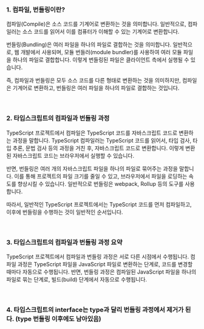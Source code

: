 ### 1. 컴파일, 번들링이란?

컴파일(Compile)은 소스 코드를 기계어로 변환하는 것을 의미합니다. 일반적으로, 컴파일러는 소스 코드를 읽어서 이를 컴퓨터가 이해할 수 있는 기계어로 변환합니다.

번들링(Bundling)은 여러 파일을 하나의 파일로 결합하는 것을 의미합니다. 일반적으로, 웹 개발에서 사용되며, 모듈 번들러(module bundler)를 사용하여 여러 모듈 파일을 하나의 파일로 결합합니다. 이렇게 번들링된 파일은 클라이언트 측에서 실행될 수 있습니다.

즉, 컴파일과 번들링은 모두 소스 코드를 다른 형태로 변환하는 것을 의미하지만, 컴파일은 기계어로 변환하고, 번들링은 여러 파일을 하나의 파일로 결합하는 것입니다.
<br/>
<br/>
<br/>

### 2. 타입스크립트의 컴파일과 번들링 과정

TypeScript 프로젝트에서 컴파일은 TypeScript 코드를 자바스크립트 코드로 변환하는 과정을 말합니다. TypeScript 컴파일러는 TypeScript 코드를 읽어서, 타입 검사, 타입 추론, 문법 검사 등의 과정을 거친 후, 자바스크립트 코드로 변환합니다. 이렇게 변환된 자바스크립트 코드는 브라우저에서 실행할 수 있습니다.

반면, 번들링은 여러 개의 자바스크립트 파일을 하나의 파일로 묶어주는 과정을 말합니다. 이를 통해 프로젝트의 파일 크기를 줄일 수 있고, 브라우저에서 파일을 로딩하는 속도를 향상시킬 수 있습니다. 일반적으로 번들링은 webpack, Rollup 등의 도구를 사용합니다.

따라서, 일반적인 TypeScript 프로젝트에서는 TypeScript 코드를 먼저 컴파일하고, 이후에 번들링을 수행하는 것이 일반적인 순서입니다.
<br/>
<br/>
<br/>

### 3. 타입스크립트의 컴파일과 번들링 과정 요약

TypeScript 프로젝트에서 컴파일과 번들링 과정은 서로 다른 시점에서 수행됩니다. 컴파일 과정은 TypeScript 파일을 JavaScript 파일로 변환하는 단계로, 코드를 변경할 때마다 자동으로 수행됩니다. 반면, 번들링 과정은 컴파일된 JavaScript 파일을 하나의 파일로 묶는 단계로, 빌드(build) 단계에서 자동으로 수행됩니다.
<br/>
<br/>
<br/>

### 4. 타입스크립트의 interface는 type과 달리 번들링 과정에서 제거가 된다. (type 번들링 이후에도 남아있음)
